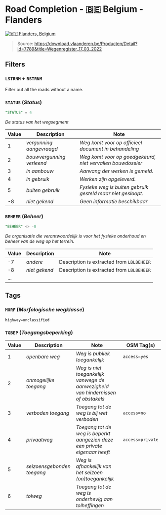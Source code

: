 # Road Completion - 🇧🇪 Belgium - Flanders

[![🇧🇪 Flanders, Belgium](https://github.com/osmbe/road-completion/actions/workflows/belgium-flanders.yml/badge.svg)](https://github.com/osmbe/road-completion/actions/workflows/belgium-flanders.yml)

> Source: <https://download.vlaanderen.be/Producten/Detail?id=7789&title=Wegenregister_17_03_2022>

## Filters

### `LSTRNM` + `RSTRNM`

Filter out all the roads without a name.

### `STATUS` (*Status*)

```sql
"STATUS" = 4
```

*De status van het wegsegment*

| Value | Description               | Note                                                        |
|-------|---------------------------|-------------------------------------------------------------|
| 1     | *vergunning aangevraagd*  | *Weg komt voor op officieel document in behandeling*        |
| 2     | *bouwvergunning verleend* | *Weg komt voor op goedgekeurd, niet vervallen bouwdossier*  |
| 3     | *in aanbouw*              | *Aanvang der werken is gemeld.*                             |
| 4     | *in gebruik*              | *Werken zijn opgeleverd.*                                   |
| 5     | *buiten gebruik*          | *Fysieke weg is buiten gebruik gesteld maar niet gesloopt.* |
| -8    | *niet gekend*             | *Geen informatie beschikbaar*                               |

### `BEHEER` (*Beheer*)

```sql
"BEHEER" <> -8
```

*De organisatie die verantwoordelijk is voor het fysieke onderhoud en beheer van de weg op het terrein.*

| Value | Description   | Note                                      |
|-------|---------------|-------------------------------------------|
| -7    | *andere*      | Description is extracted from `LBLBEHEER` |
| -8    | *niet gekend* | Description is extracted from `LBLBEHEER` |
| ...   |               |                                           |

## Tags

### `MORF` (*Morfologische wegklasse*)

`highway=unclassified`

### `TGBEP` (*Toegangsbeperking*)

| Value | Description                | Note                                                                             | OSM Tag(s)       |
|-------|----------------------------|----------------------------------------------------------------------------------|------------------|
| 1     | *openbare weg*             | *Weg is publiek toegankelijk*                                                    | `access=yes`     |
| 2     | *onmogelijke toegang*      | *Weg is niet toegankelijk vanwege de aanwezigheid van hindernissen of obstakels* |                  |
| 3     | *verboden toegang*         | *Toegang tot de weg is bij wet verboden*                                         | `access=no`      |
| 4     | *privaatweg*               | *Toegang tot de weg is beperkt aangezien deze een private eigenaar heeft*        | `access=private` |
| 5     | *seizoensgebonden toegang* | *Weg is afhankelijk van het seizoen (on)toegankelijk*                            |                  |
| 6     | *tolweg*                   | *Toegang tot de weg is onderhevig aan tolheffingen*                              |                  |
